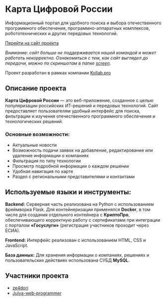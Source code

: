 # Карта Цифровой России

Информационный портал для удобного поиска и выбора отечественного программного обеспечения, программно-аппаратных комплексов, робототехнических и других передовых технологий.

[Перейти на сайт проекта](https://digi-map.ru/)

*Внимание: сайт больше не поддерживается нашей командой и может работать некорректно.
Ознакомиться с тем, как сайт выглядел до передачи, можно по скриншотам в папке [screen](./screen).*

Проект разработан в рамках компании [Kollab.pro](https://kollab.pro/)  

## Описание проекта

**Карта Цифровой России** — это веб-приложение, созданное с целью популяризации российских ИТ-решений и передовых технологий. Сайт предоставляет пользователям удобный интерфейс для поиска, фильтрации и изучения отечественного программного обеспечения и технологических решений.

### Основные возможности:
- Актуальные новости
- Возможность подачи заявок на добавление, редактирование или удаление информации о компаниях
- Фильтрация по типу технологии
- Просмотр подробной информации о каждом решении
- Удобная навигация по карте
- Раздел с региональными представителями и контактами

## Используемые языки и инструменты:

**Backend:**
Серверная часть реализована на Python с использованием фреймворка Flask. Для контейнеризации применялся **Docker**, в том числе для создания отдельного контейнера с **КриптоПро**, обеспечивающего корректную работу с сертификатами при интеграции с порталом **«Госуслуги»** (регистрация участников проходит через ЕСИА).

**Frontend:**
Интерфейс реализован с использованием HTML, CSS и JavaScript.

**База данных:**
Для хранения информации о компаниях, решениях и пользовательских действиях использована СУБД **MySQL**.

## Участники проекта

- [ze4dori](https://github.com/ze4dori)
- [Julya-web-programmer](https://github.com/Julya-web-programmer)
